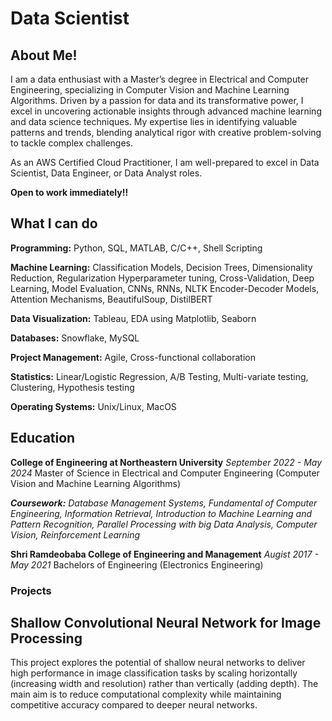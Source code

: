 # Data Scientist

## About Me!

I am a data enthusiast with a Master’s degree in Electrical and Computer Engineering, specializing in Computer Vision and Machine Learning Algorithms. Driven by a passion for data and its transformative power, I excel in uncovering actionable insights through advanced machine learning and data science techniques. My expertise lies in identifying valuable patterns and trends, blending analytical rigor with creative problem-solving to tackle complex challenges.

As an AWS Certified Cloud Practitioner, I am well-prepared to excel in Data Scientist, Data Engineer, or Data Analyst roles.

**Open to work immediately!!**

## What I can do
**Programming:** Python, SQL, MATLAB, C/C++, Shell Scripting

**Machine Learning:** Classification Models, Decision Trees, Dimensionality Reduction, Regularization
                             Hyperparameter tuning, Cross-Validation, Deep Learning, Model Evaluation, CNNs, RNNs, NLTK
                             Encoder-Decoder Models, Attention Mechanisms, BeautifulSoup, DistilBERT
                      
**Data Visualization:** Tableau, EDA using Matplotlib, Seaborn

**Databases:** Snowflake, MySQL

**Project Management:** Agile, Cross-functional collaboration

**Statistics:** Linear/Logistic Regression, A/B Testing, Multi-variate testing, Clustering, Hypothesis testing

**Operating Systems:** Unix/Linux, MacOS

## Education
**College of Engineering at Northeastern University**
_September 2022 - May 2024_
Master of Science in Electrical and Computer Engineering (Computer Vision and Machine Learning Algorithms) 

_**Coursework:** Database Management Systems, Fundamental of Computer Engineering, Information Retrieval, Introduction to Machine Learning and Pattern Recognition, Parallel Processing with big Data Analysis, Computer Vision, Reinforcement Learning_   


**Shri Ramdeobaba College of Engineering and Management**
_Augist 2017 - May 2021_
Bachelors of Engineering (Electronics Engineering)


### Projects

## Shallow Convolutional Neural Network for Image Processing

[](![MT-500x292](https://github.com/user-attachments/assets/2a183a62-1418-4e39-9621-70b964263b1e))

This project explores the potential of shallow neural networks to deliver high performance in image classification tasks by scaling horizontally (increasing width and resolution) rather than vertically (adding depth). The main aim is to reduce computational complexity while maintaining competitive accuracy compared to deeper neural networks.
